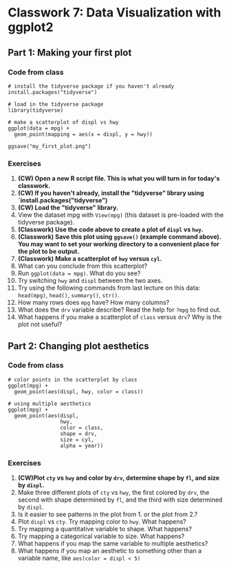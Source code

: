 # Classwork 7: Data Visualization with ggplot2


## Part 1: Making your first plot

### Code from class

```
# install the tidyverse package if you haven't already
install.packages("tidyverse")

# load in the tidyverse package
library(tidyverse)

# make a scatterplot of displ vs hwy
ggplot(data = mpg) +
  geom_point(mapping = aes(x = displ, y = hwy))

ggsave("my_first_plot.png")
```

### Exercises
1. **(CW) Open a new R script file. This is what you will turn in for today's classwork.**
1. **(CW) If you haven't already, install the "tidyverse" library using `install.packages("tidyverse")**
1. **(CW) Load the "tidyverse" library.**
1. View the dataset mpg with `View(mpg)` (this dataset is pre-loaded with the tidyverse package).
1. **(Classwork) Use the code above to create a plot of `displ` vs `hwy`.**
1. **(Classwork) Save this plot using `ggsave()` (example command above). You may want to set your working directory to a convenient place for the plot to be output.**
1. **(Classwork) Make a scatterplot of `hwy` versus `cyl`.**
1. What can you conclude from this scatterplot?
1. Run `ggplot(data = mpg)`. What do you see?
1. Try switching `hwy` and `displ` between the two axes. 
1. Try using the following commands from last lecture on this data: `head(mpg)`, `head()`, `summary()`, `str()`. 
1. How many rows does `mpg` have? How many columns?
1. What does the `drv` variable describe? Read the help for `?mpg` to find out.
1. What happens if you make a scatterplot of `class` versus `drv`? Why is the plot not useful?
 
## Part 2: Changing plot aesthetics

### Code from class
```
# color points in the scatterplot by class
ggplot(mpg) +
  geom_point(aes(displ, hwy, color = class)) 

# using multiple aesthetics
ggplot(mpg) +
  geom_point(aes(displ, 
                 hwy, 
                 color = class, 
                 shape = drv, 
                 size = cyl,
                 alpha = year))

```

### Exercises
1. **(CW)Plot `cty` vs `hwy` and color by `drv`, determine shape by `fl`, and size by `displ`.**
1. Make three different plots of `cty` vs `hwy`, the first colored by `drv`, the second with shape determined by `fl`, and the third with size determined by `displ`.
1. Is it easier to see patterns in the plot from 1. or the plot from 2.?
1. Plot `displ` vs `cty`. Try mapping color to `hwy`. What happens?
1. Try mapping a quantitative variable to shape. What happens?
1. Try mapping a categorical variable to size. What happens?
1. What happens if you map the same variable to multiple aesthetics?
1. What happens if you map an aesthetic to something other than a variable name, like `aes(color = displ < 5)`
